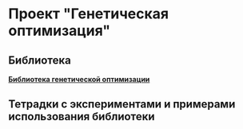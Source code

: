 # Проект "Генетическая оптимизация"

## Библиотека

**[Библиотека генетической оптимизации](lib)**

## Тетрадки с экспериментами и примерами использования библиотеки

